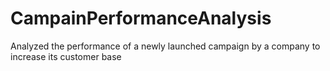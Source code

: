 # CampainPerformanceAnalysis
Analyzed the performance of a newly launched campaign by a company to increase its customer base
